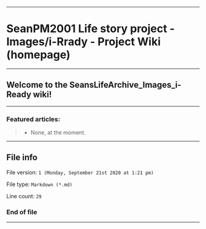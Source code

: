 
***

# SeanPM2001 Life story project - Images/i-Rrady - Project Wiki (homepage)

***

## Welcome to the SeansLifeArchive_Images_i-Ready wiki!

***

### Featured articles:

> * None, at the moment.

***

## File info

File version: `1 (Monday, September 21st 2020 at 1:21 pm)`

File type: `Markdown (*.md)`

Line count: `29`

### End of file

***
